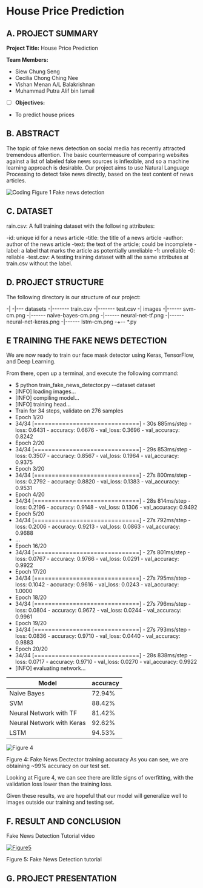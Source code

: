 # House Price Prediction 

## A. PROJECT SUMMARY

**Project Title:** House Price Prediction

**Team Members:** 
- Siew Chung Seng 
- Cecilia Chong Ching Nee
- Vishan Menan A/L Balakrishnan
- Muhammad Putra Alif bin Ismail


- [ ] **Objectives:**
- To predict house prices



##  B. ABSTRACT 

The topic of fake news detection on social media has recently attracted tremendous attention. The basic countermeasure of comparing websites against a list of labeled fake news sources is inflexible, and so a machine learning approach is desirable. Our project aims to use Natural Language Processing to detect fake news directly, based on the text content of news articles.


![Coding](https://d2h0cx97tjks2p.cloudfront.net/blogs/wp-content/uploads/sites/2/2019/09/python-project-detecting-fake-news.jpg)
Figure 1 Fake news detection


## C.  DATASET
rain.csv: A full training dataset with the following attributes:

-id: unique id for a news article
-title: the title of a news article
-author: author of the news article
-text: the text of the article; could be incomplete
-label: a label that marks the article as potentially unreliable
-1: unreliable
-0: reliable
-test.csv: A testing training dataset with all the same attributes at train.csv without the label.



## D.   PROJECT STRUCTURE

The following directory is our structure of our project:

-|
-|--- datasets
-|------- train.csv
-|------- test.csv
-| images
-|------ svm-cm.png
-|------ naive-bayes-cm.png
-|------ neural-net-tf.png
-|------ neural-net-keras.png
-|------ lstm-cm.png
-+-- *.py


## E   TRAINING THE FAKE NEWS DETECTION

We are now ready to train our face mask detector using Keras, TensorFlow, and Deep Learning.

From there, open up a terminal, and execute the following command:

- $ python train_fake_news_detector.py --dataset dataset
- [INFO] loading images...
- [INFO] compiling model...
- [INFO] training head...
- Train for 34 steps, validate on 276 samples
- Epoch 1/20
- 34/34 [==============================] - 30s 885ms/step - loss: 0.6431 - accuracy: 0.6676 - val_loss: 0.3696 - val_accuracy: 0.8242
- Epoch 2/20
- 34/34 [==============================] - 29s 853ms/step - loss: 0.3507 - accuracy: 0.8567 - val_loss: 0.1964 - val_accuracy: 0.9375
- Epoch 3/20
- 34/34 [==============================] - 27s 800ms/step - loss: 0.2792 - accuracy: 0.8820 - val_loss: 0.1383 - val_accuracy: 0.9531
- Epoch 4/20
- 34/34 [==============================] - 28s 814ms/step - loss: 0.2196 - accuracy: 0.9148 - val_loss: 0.1306 - val_accuracy: 0.9492
- Epoch 5/20
- 34/34 [==============================] - 27s 792ms/step - loss: 0.2006 - accuracy: 0.9213 - val_loss: 0.0863 - val_accuracy: 0.9688
- ...
- Epoch 16/20
- 34/34 [==============================] - 27s 801ms/step - loss: 0.0767 - accuracy: 0.9766 - val_loss: 0.0291 - val_accuracy: 0.9922
- Epoch 17/20
- 34/34 [==============================] - 27s 795ms/step - loss: 0.1042 - accuracy: 0.9616 - val_loss: 0.0243 - val_accuracy: 1.0000
- Epoch 18/20
- 34/34 [==============================] - 27s 796ms/step - loss: 0.0804 - accuracy: 0.9672 - val_loss: 0.0244 - val_accuracy: 0.9961
- Epoch 19/20
- 34/34 [==============================] - 27s 793ms/step - loss: 0.0836 - accuracy: 0.9710 - val_loss: 0.0440 - val_accuracy: 0.9883
- Epoch 20/20
- 34/34 [==============================] - 28s 838ms/step - loss: 0.0717 - accuracy: 0.9710 - val_loss: 0.0270 - val_accuracy: 0.9922
- [INFO] evaluating network...

|    Model   | accuracy| 
|-----------------|-------|
|Naive Bayes|	72.94%|
|SVM|	88.42%|
|Neural Network with TF|	81.42%|
|Neural Network with Keras|	92.62%|
|LSTM|	94.53%|


![Figure 4](https://www.pyimagesearch.com/wp-content/uploads/2020/04/face_mask_detector_plot.png)

Figure 4: Fake News Dectector training accuracy
As you can see, we are obtaining ~99% accuracy on our test set.

Looking at Figure 4, we can see there are little signs of overfitting, with the validation loss lower than the training loss. 

Given these results, we are hopeful that our model will generalize well to images outside our training and testing set.


## F.  RESULT AND CONCLUSION

Fake News Detection Tutorial video



[![Figure5]((https://img.youtube.com/vi/GS_ylghUtLQ&ab_channel=MachineLearningHub/0.jpg))](https://www.youtube.com/watch?v=GS_ylghUtLQ&ab_channel=MachineLearningHub)

Figure 5: Fake News Detection tutorial





## G.   PROJECT PRESENTATION 





